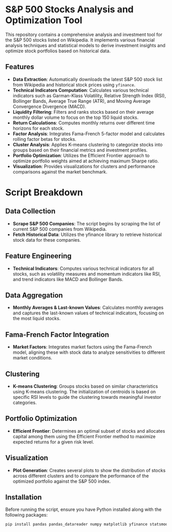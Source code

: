 # S&P 500 Stocks Analysis and Optimization Tool

This repository contains a comprehensive analysis and investment tool for the S&P 500 stocks listed on Wikipedia. It implements various financial analysis techniques and statistical models to derive investment insights and optimize stock portfolios based on historical data.

## Features

- **Data Extraction**: Automatically downloads the latest S&P 500 stock list from Wikipedia and historical stock prices using `yfinance`.
- **Technical Indicators Computation**: Calculates various technical indicators such as Garman-Klass Volatility, Relative Strength Index (RSI), Bollinger Bands, Average True Range (ATR), and Moving Average Convergence Divergence (MACD).
- **Liquidity Filtering**: Filters and ranks stocks based on their average monthly dollar volume to focus on the top 150 liquid stocks.
- **Return Calculations**: Computes monthly returns over different time horizons for each stock.
- **Factor Analysis**: Integrates Fama-French 5-factor model and calculates rolling factor betas for stocks.
- **Cluster Analysis**: Applies K-means clustering to categorize stocks into groups based on their financial metrics and investment profiles.
- **Portfolio Optimization**: Utilizes the Efficient Frontier approach to optimize portfolio weights aimed at achieving maximum Sharpe ratio.
- **Visualization**: Provides visualizations for clusters and performance comparisons against the market benchmark.

# Script Breakdown

## Data Collection

- **Scrape S&P 500 Companies**: The script begins by scraping the list of current S&P 500 companies from Wikipedia.
- **Fetch Historical Data**: Utilizes the yfinance library to retrieve historical stock data for these companies.

## Feature Engineering

- **Technical Indicators**: Computes various technical indicators for all stocks, such as volatility measures and momentum indicators like RSI, and trend indicators like MACD and Bollinger Bands.

## Data Aggregation

- **Monthly Averages & Last-known Values**: Calculates monthly averages and captures the last-known values of technical indicators, focusing on the most liquid stocks.

## Fama-French Factor Integration

- **Market Factors**: Integrates market factors using the Fama-French model, aligning these with stock data to analyze sensitivities to different market conditions.
## Clustering

- **K-means Clustering**: Groups stocks based on similar characteristics using K-means clustering. The initialization of centroids is based on specific RSI levels to guide the clustering towards meaningful investor categories.

## Portfolio Optimization

- **Efficient Frontier**: Determines an optimal subset of stocks and allocates capital among them using the Efficient Frontier method to maximize expected returns for a given risk level.

## Visualization

- **Plot Generation**: Creates several plots to show the distribution of stocks across different clusters and to compare the performance of the optimized portfolio against the S&P 500 index.

## Installation

Before running the script, ensure you have Python installed along with the following packages:

```bash
pip install pandas pandas_datareader numpy matplotlib yfinance statsmodels sklearn pandas_ta

